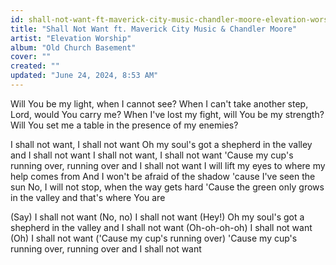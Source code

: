 ```yaml
---
id: shall-not-want-ft-maverick-city-music-chandler-moore-elevation-worship
title: "Shall Not Want ft. Maverick City Music & Chandler Moore"
artist: "Elevation Worship"
album: "Old Church Basement"
cover: ""
created: ""
updated: "June 24, 2024, 8:53 AM"
---
```


Will You be my light, when I cannot see?
When I can't take another step, Lord, would You carry me?
When I've lost my fight, will You be my strength?
Will You set me a table in the presence of my enemies?

I shall not want, I shall not want
Oh my soul's got a shepherd in the valley and I shall not want
I shall not want, I shall not want
'Cause my cup's running over, running over and I shall not want
I will lift my eyes to where my help comes from
And I won't be afraid of the shadow 'cause I've seen the sun
No, I will not stop, when the way gets hard
'Cause the green only grows in the valley and that's where You are

(Say)
I shall not want (No, no) I shall not want (Hey!)
Oh my soul's got a shepherd in the valley and I shall not want (Oh-oh-oh-oh)
I shall not want (Oh) I shall not want
('Cause my cup's running over)
'Cause my cup's running over, running over and I shall not want